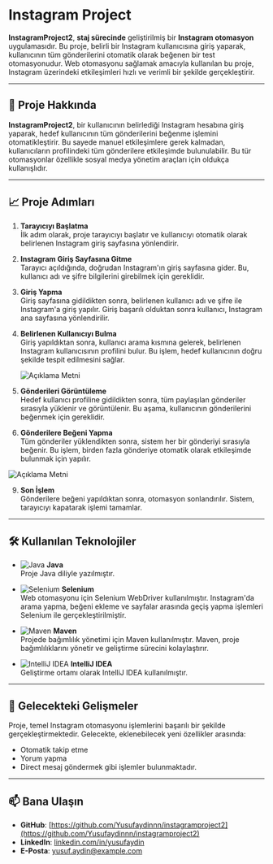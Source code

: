 # Instagram Project

**InstagramProject2**, **staj sürecinde** geliştirilmiş bir **Instagram otomasyon** uygulamasıdır. Bu proje, belirli bir Instagram kullanıcısına giriş yaparak, kullanıcının tüm gönderilerini otomatik olarak beğenen bir test otomasyonudur. Web otomasyonu sağlamak amacıyla kullanılan bu proje, Instagram üzerindeki etkileşimleri hızlı ve verimli bir şekilde gerçekleştirir.

---

## 🚀 Proje Hakkında

**InstagramProject2**, bir kullanıcının belirlediği Instagram hesabına giriş yaparak, hedef kullanıcının tüm gönderilerini beğenme işlemini otomatikleştirir. Bu sayede manuel etkileşimlere gerek kalmadan, kullanıcıların profilindeki tüm gönderilere etkileşimde bulunulabilir. Bu tür otomasyonlar özellikle sosyal medya yönetim araçları için oldukça kullanışlıdır.

---

## 📈 Proje Adımları

1. **Tarayıcıyı Başlatma**  
   İlk adım olarak, proje tarayıcıyı başlatır ve kullanıcıyı otomatik olarak belirlenen Instagram giriş sayfasına yönlendirir.

2. **Instagram Giriş Sayfasına Gitme**  
   Tarayıcı açıldığında, doğrudan Instagram'ın giriş sayfasına gider. Bu, kullanıcı adı ve şifre bilgilerini girebilmek için gereklidir.

3. **Giriş Yapma**  
   Giriş sayfasına gidildikten sonra, belirlenen kullanıcı adı ve şifre ile Instagram'a giriş yapılır. Giriş başarılı olduktan sonra kullanıcı, Instagram ana sayfasına yönlendirilir.

4. **Belirlenen Kullanıcıyı Bulma**  
   Giriş yapıldıktan sonra, kullanıcı arama kısmına gelerek, belirlenen Instagram kullanıcısının profilini bulur. Bu işlem, hedef kullanıcının doğru şekilde tespit edilmesini sağlar.

   ![Açıklama Metni](https://i.hizliresim.com/b3v9e3t.jpg)

6. **Gönderileri Görüntüleme**  
   Hedef kullanıcı profiline gidildikten sonra, tüm paylaşılan gönderiler sırasıyla yüklenir ve görüntülenir. Bu aşama, kullanıcının gönderilerini beğenmek için gereklidir.

7. **Gönderilere Beğeni Yapma**  
   Tüm gönderiler yüklendikten sonra, sistem her bir gönderiyi sırasıyla beğenir. Bu işlem, birden fazla gönderiye otomatik olarak etkileşimde bulunmak için yapılır.
   
 ![Açıklama Metni](https://i.hizliresim.com/6ar83uu.jpg)
   

9. **Son İşlem**  
   Gönderilere beğeni yapıldıktan sonra, otomasyon sonlandırılır. Sistem, tarayıcıyı kapatarak işlemi tamamlar.

---

## 🛠️ Kullanılan Teknolojiler

- ![Java](https://img.shields.io/badge/Java-ED8B00?style=for-the-badge&logo=java&logoColor=white) **Java**  
  Proje Java diliyle yazılmıştır.

- ![Selenium](https://img.shields.io/badge/Selenium-43B02A?style=for-the-badge&logo=selenium&logoColor=white) **Selenium**  
  Web otomasyonu için Selenium WebDriver kullanılmıştır. Instagram'da arama yapma, beğeni ekleme ve sayfalar arasında geçiş yapma işlemleri Selenium ile gerçekleştirilmiştir.

- ![Maven](https://img.shields.io/badge/Maven-C71A36?style=for-the-badge&logo=apache-maven&logoColor=white) **Maven**  
  Projede bağımlılık yönetimi için Maven kullanılmıştır. Maven, proje bağımlılıklarını yönetir ve geliştirme sürecini kolaylaştırır.

- ![IntelliJ IDEA](https://img.shields.io/badge/IntelliJ_IDEA-000000?style=for-the-badge&logo=intellij-idea&logoColor=white) **IntelliJ IDEA**  
  Geliştirme ortamı olarak IntelliJ IDEA kullanılmıştır.

---

## 🌱 Gelecekteki Gelişmeler

Proje, temel Instagram otomasyonu işlemlerini başarılı bir şekilde gerçekleştirmektedir. Gelecekte, eklenebilecek yeni özellikler arasında:

- Otomatik takip etme
- Yorum yapma
- Direct mesaj göndermek gibi işlemler bulunmaktadır.

---

## 📫 Bana Ulaşın

- **GitHub**: [https://github.com/Yusufaydinnn/instagramproject2](https://github.com/Yusufaydinnn/instagramproject2)
- **LinkedIn**: [linkedin.com/in/yusufaydin](#)
- **E-Posta**: [yusuf.aydin@example.com](#)
